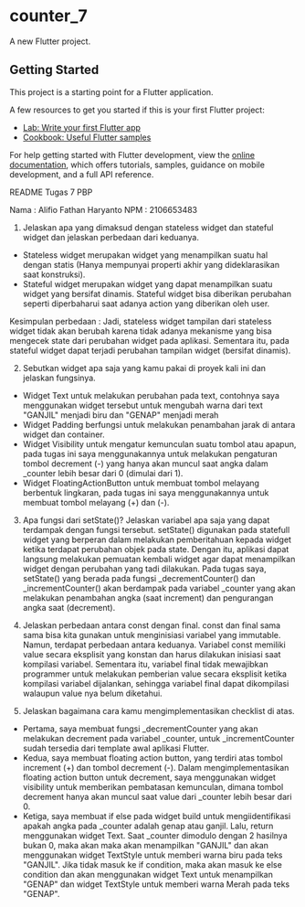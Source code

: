 # counter_7

A new Flutter project.

## Getting Started

This project is a starting point for a Flutter application.

A few resources to get you started if this is your first Flutter project:

- [Lab: Write your first Flutter app](https://docs.flutter.dev/get-started/codelab)
- [Cookbook: Useful Flutter samples](https://docs.flutter.dev/cookbook)

For help getting started with Flutter development, view the
[online documentation](https://docs.flutter.dev/), which offers tutorials,
samples, guidance on mobile development, and a full API reference.

README Tugas 7 PBP

Nama   : Alifio Fathan Haryanto
NPM    : 2106653483

1. Jelaskan apa yang dimaksud dengan stateless widget dan stateful widget dan jelaskan perbedaan dari keduanya.
- Stateless widget merupakan widget yang menampilkan suatu hal dengan statis (Hanya mempunyai properti akhir yang dideklarasikan saat konstruksi). 
- Stateful widget merupakan widget yang dapat menampilkan suatu widget yang bersifat dinamis. Stateful widget bisa diberikan perubahan seperti diperbaharui saat adanya action yang diberikan oleh user.

Kesimpulan perbedaan :
Jadi, stateless widget tampilan dari stateless widget tidak akan berubah karena tidak adanya mekanisme yang bisa mengecek state dari perubahan widget pada aplikasi. Sementara itu, pada stateful widget dapat terjadi perubahan tampilan widget (bersifat dinamis).

2. Sebutkan widget apa saja yang kamu pakai di proyek kali ini dan jelaskan fungsinya.
- Widget Text untuk melakukan perubahan pada text, contohnya saya menggunakan widget tersebut untuk mengubah warna dari text "GANJIL" menjadi biru dan "GENAP" menjadi merah
- Widget Padding berfungsi untuk melakukan penambahan jarak di antara widget dan container.
- Widget Visibility untuk mengatur kemunculan suatu tombol atau apapun, pada tugas ini saya menggunakannya untuk melakukan pengaturan tombol decrement (-) yang hanya akan muncul saat angka dalam _counter lebih besar dari 0 (dimulai dari 1).
- Widget FloatingActionButton untuk membuat tombol melayang berbentuk lingkaran, pada tugas ini saya menggunakannya untuk membuat tombol melayang (+) dan (-).

3.  Apa fungsi dari setState()? Jelaskan variabel apa saja yang dapat terdampak dengan fungsi tersebut.
setState() digunakan pada statefull widget yang berperan dalam melakukan pemberitahuan kepada widget ketika terdapat perubahan objek pada state. Dengan itu, aplikasi dapat langsung melakukan pemuatan kembali widget agar dapat menampilkan widget dengan perubahan yang tadi dilakukan. Pada tugas saya, setState() yang berada pada fungsi _decrementCounter() dan _incrementCounter() akan berdampak pada variabel _counter yang akan melakukan penambahan angka (saat increment) dan pengurangan angka saat (decrement). 

4. Jelaskan perbedaan antara const dengan final.
const dan final sama sama bisa kita gunakan untuk menginisiasi variabel yang immutable. Namun, terdapat perbedaan antara keduanya. Variabel const memiliki value secara eksplisit yang konstan dan harus dilakukan inisiasi saat kompilasi variabel. Sementara itu, variabel final tidak mewajibkan programmer untuk melakukan pemberian value secara eksplisit ketika kompilasi variabel dijalankan, sehingga variabel final dapat dikompilasi walaupun value nya belum diketahui.

5. Jelaskan bagaimana cara kamu mengimplementasikan checklist di atas.
- Pertama, saya membuat fungsi _decrementCounter yang akan melakukan decrement pada variabel _counter, untuk _incrementCounter sudah tersedia dari template awal aplikasi Flutter.
- Kedua, saya membuat floating action button, yang terdiri atas tombol increment (+) dan tombol decrement (-). Dalam mengimplementasikan floating action button untuk decrement, saya menggunakan widget visibility untuk memberikan pembatasan kemunculan, dimana tombol decrement hanya akan muncul saat value dari _counter lebih besar dari 0.
- Ketiga, saya membuat if else pada widget build untuk mengiidentifikasi apakah angka pada _counter adalah genap atau ganjil. Lalu, return menggunakan widget Text. Saat _counter dimodulo dengan 2 hasilnya bukan 0, maka akan maka akan menampilkan "GANJIL" dan akan menggunakan widget TextStyle untuk memberi warna biru pada teks "GANJIL". Jika tidak masuk ke if condition, maka akan masuk ke else condition dan akan menggunakan widget Text untuk menampilkan "GENAP" dan widget TextStyle untuk memberi warna Merah pada teks "GENAP".



